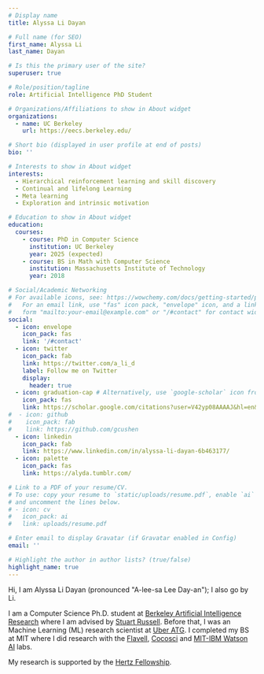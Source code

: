 ```yaml
---
# Display name
title: Alyssa Li Dayan

# Full name (for SEO)
first_name: Alyssa Li
last_name: Dayan

# Is this the primary user of the site?
superuser: true

# Role/position/tagline
role: Artificial Intelligence PhD Student

# Organizations/Affiliations to show in About widget
organizations:
  - name: UC Berkeley
    url: https://eecs.berkeley.edu/

# Short bio (displayed in user profile at end of posts)
bio: '' 

# Interests to show in About widget
interests:
  - Hierarchical reinforcement learning and skill discovery
  - Continual and lifelong Learning
  - Meta learning
  - Exploration and intrinsic motivation

# Education to show in About widget
education:
  courses:
    - course: PhD in Computer Science
      institution: UC Berkeley
      year: 2025 (expected)
    - course: BS in Math with Computer Science
      institution: Massachusetts Institute of Technology
      year: 2018

# Social/Academic Networking
# For available icons, see: https://wowchemy.com/docs/getting-started/page-builder/#icons
#   For an email link, use "fas" icon pack, "envelope" icon, and a link in the
#   form "mailto:your-email@example.com" or "/#contact" for contact widget.
social:
  - icon: envelope
    icon_pack: fas
    link: '/#contact'
  - icon: twitter
    icon_pack: fab
    link: https://twitter.com/a_li_d
    label: Follow me on Twitter
    display:
      header: true
  - icon: graduation-cap # Alternatively, use `google-scholar` icon from `ai` icon pack
    icon_pack: fas
    link: https://scholar.google.com/citations?user=V42yp08AAAAJ&hl=en&oi=ao
#  - icon: github
#    icon_pack: fab
#    link: https://github.com/gcushen
  - icon: linkedin
    icon_pack: fab
    link: https://www.linkedin.com/in/alyssa-li-dayan-6b463177/
  - icon: palette
    icon_pack: fas
    link: https://alyda.tumblr.com/

# Link to a PDF of your resume/CV.
# To use: copy your resume to `static/uploads/resume.pdf`, enable `ai` icons in `params.yaml`,
# and uncomment the lines below.
# - icon: cv
#   icon_pack: ai
#   link: uploads/resume.pdf

# Enter email to display Gravatar (if Gravatar enabled in Config)
email: ''

# Highlight the author in author lists? (true/false)
highlight_name: true
---
```


Hi, I am Alyssa Li Dayan (pronounced "A-lee-sa Lee Day-an"); I also go by Li.

I am a Computer Science Ph.D. student at [Berkeley Artificial Intelligence Research](https://bair.berkeley.edu/) where I am advised by [Stuart Russell](https://people.eecs.berkeley.edu/~russell/). Before that, I was an Machine Learning (ML) research scientist at [Uber ATG](https://www.uber.com/us/en/atg/research-and-development/perception-and-prediction/). I completed my BS at MIT where I did research with the [Flavell](https://flavell.mit.edu/), [Cocosci](https://cocosci.mit.edu/) and [MIT-IBM Watson AI](https://mitibmwatsonailab.mit.edu/) labs. 

My research is supported by the [Hertz Fellowship](https://www.hertzfoundation.org/).

<!-- My broad goal is to use an ML approach to uncover general princples of intelligence, both natural and artificial.-->
<!--  {{< icon name="download" pack="fas" >}} Download my {{< staticref "uploads/demo_resume.pdf" "newtab" >}}resumé{{< /staticref >}}.
 -->
